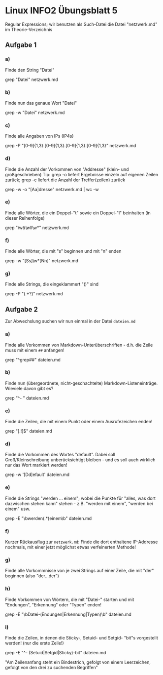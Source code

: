 # Linux INFO2 Übungsblatt 5

Regular Expressions; wir benutzen als Such-Datei die Datei "netzwerk.md" im
Theorie-Verzeichnis

## Aufgabe 1
### a)
Finde den String "Datei"

grep "Datei" netzwerk.md

### b)
Finde nun das genaue Wort "Datei"

grep -w "Datei" netzwerk.md

### c)
Finde alle Angaben von IPs (IP4s)

grep -P "[0-9]{1,3}\.[0-9]{1,3}\.[0-9]{1,3}\.[0-9]{1,3}" netzwerk.md

### d)
Finde die Anzahl der Vorkommen von "Addresse" (klein- und großgeschrieben)
Tip: grep -o liefert Ergebnisse einzeln auf eigenen Zeilen zurück; grep -c
liefert die Anzahl der Treffer(zeilen) zurück

grep -w -o "[Aa]dresse" netzwerk.md | wc -w

### e)
Finde alle Wörter, die ein Doppel-"t" sowie ein Doppel-"l" beinhalten
(in dieser Reihenfolge)

grep "\w*tt\w*ll\w*" netzwerk.md

### f)
Finde alle Wörter, die mit "s" beginnen und mit "n" enden

grep -w "[Ss]\w*[Nn]" netzwerk.md

### g)
Finde alle Strings, die eingeklammert "()" sind

grep -P "\(.+?\)" netzwerk.md

## Aufgabe 2
Zur Abwechslung suchen wir nun einmal in der Datei `dateien.md`
### a)
Finde alle Vorkommen von Markdown-Unterüberschriften - d.h. die Zeile muss mit
einem `##` anfangen!

grep "^grep##" dateien.md

### b)
Finde nun (übergeordnete, nicht-geschachtelte) Markdown-Listeneinträge. Wieviele
davon gibt es?

grep "^- " dateien.md

### c)
Finde die Zeilen, die mit einem Punkt oder einem Ausrufezeichen enden!

grep "[\.\!]$" dateien.md

### d)
Finde die Vorkommen des Wortes "default". Dabei soll Groß/Kleinschreibung
unberücksichtigt bleiben - und es soll auch wirklich nur das Wort markiert
werden!

grep -w '[Dd]efault' dateien.md

### e)
Finde die Strings "werden ... einem"; wobei die Punkte für "alles, was dort
dazwischen stehen kann" stehen - z.B. "werden mit einem", "werden bei einem"
usw.

grep -E "\bwerden(.*)einem\b" dateien.md

### f)
Kurzer Rückausflug zur `netzwerk.md`: Finde die dort enthaltene IP-Addresse
nochmals, mit einer jetzt möglichst etwas verfeinerten Methode!


### g)
Finde alle Vorkommnisse von je zwei Strings auf einer Zeile, die mit "der"
beginnen (also "der...der")


### h)
Finde Vorkommen von Wörtern, die mit "Datei-" starten und mit "Endungen",
"Erkennung" oder "Typen" enden!

grep -E "\bDatei-(Endungen|Erkennung|Typen)\b" dateien.md

### i)
Finde die Zeilen, in denen die Sticky-, Setuid- und Setgid- "bit"s vorgestellt
werden! (nur die erste Zeile!)

grep -E "^- (Setuid|Setgid|Sticky)-bit" dateien.md

"Am Zeilenanfang steht ein Bindestrich, gefolgt von einem Leerzeichen, gefolgt von den drei zu suchenden Begriffen"